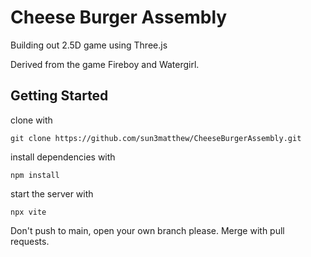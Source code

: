 # Cheese Burger Assembly

Building out 2.5D game using Three.js

Derived from the game Fireboy and Watergirl.


## Getting Started

clone with
```
git clone https://github.com/sun3matthew/CheeseBurgerAssembly.git
```

install dependencies with
```
npm install
```

start the server with
```
npx vite
```


Don't push to main, open your own branch please. Merge with pull requests.

